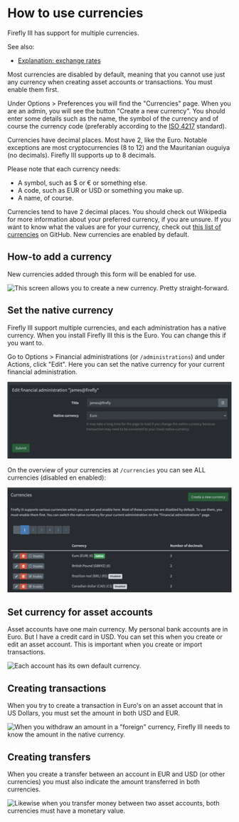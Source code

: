 # How to use currencies 

Firefly III has support for multiple currencies.

See also:

- [Explanation: exchange rates](../../../explanation/financial-concepts/exchange-rates.md)

Most currencies are disabled by default, meaning that you cannot use just any currency when creating asset accounts or transactions. You must enable them first.

Under Options &gt; Preferences you will find the "Currencies" page. When you are an admin, you will see the button "Create a new currency". You should enter some details such as the name, the symbol of the currency and of course the currency code (preferably according to the [ISO 4217](https://www.currency-iso.org/dam/downloads/lists/list_one.xml) standard).

Currencies have decimal places. Most have 2, like the Euro. Notable exceptions are most cryptocurrencies (8 to 12) and the Mauritanian ouguiya (no decimals). Firefly III supports up to 8 decimals.

Please note that each currency needs:

- A symbol, such as $ or € or something else.
- A code, such as EUR or USD or something you make up.
- A name, of course.

Currencies tend to have 2 decimal places. You should check out Wikipedia for more information about your preferred currency, if you are unsure. If you want to know what the values are for your currency, check out [this list of currencies](https://github.com/xsolla/currency-format/blob/master/currency-format.json) on GitHub. New currencies are enabled by default.


## How-to add a currency

New currencies added through this form will be enabled for use.

![This screen allows you to create a new currency. Pretty straight-forward.](../../../images/how-to/firefly-iii/features/currency-create.png)

## Set the native currency

Firefly III support multiple currencies, and each administration has a native currency. When you install Firefly III this is the Euro. You can change this if you want to.

Go to Options > Financial administrations (or `/administrations`) and under Actions, click "Edit". Here you can set the native currency for your current financial administration.

![In this instance of Firefly III, the default currency is the British Pound.](../../../images/how-to/firefly-iii/features/currency-native.png)

On the overview of your currencies at `/currencies` you can see ALL currencies (disabled en enabled):

![In this instance of Firefly III, the default currency is the British Pound.](../../../images/how-to/firefly-iii/features/currency-default.png)

## Set currency for asset accounts

Asset accounts have one main currency. My personal bank accounts are in Euro. But I have a credit card in USD. You can set this when you create or edit an asset account. This is important when you create or import transactions.

![Each account has its own default currency.](../../../images/how-to/firefly-iii/features/currency-asset.png)

## Creating transactions

When you try to create a transaction in Euro's on an asset account that in US Dollars, you must set the amount in both USD and EUR.

![When you withdraw an amount in a &quot;foreign&quot; currency, Firefly III needs to know the amount in the native currency.](../../../images/how-to/firefly-iii/features/currency-withdrawal.png)

## Creating transfers

When you create a transfer between an account in EUR and USD (or other currencies) you must also indicate the amount transferred in both currencies.

![Likewise when you transfer money between two asset accounts, both currencies must have a monetary value.](../../../images/how-to/firefly-iii/features/currency-transfer.png)
